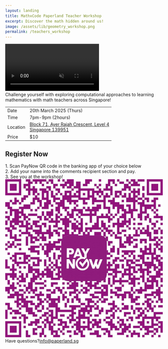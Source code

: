 ```yaml
---
layout: landing
title: MathxCode Paperland Teacher Workshop
excerpt: Discover the math hidden around us!
image: /assets/lib/geometry_workshop.png
permalink: /teachers_workshop
---
```


<section class="h-[32vh] md:h-[40vh] flex flex-col items-center justify-center">
  <video class="absolute top-0 left-0 w-screen h-[40vh] object-cover brightness-[40%] -z-10 md:h-[56vh] lg:h-[60vh]" src="/assets/lib/landing/workshop_hero_video.mp4" alt="Math x Computation hero video" autoplay loop muted playsinline />

  <h1 class="text-5xl font-bold tracking-tighter text-center lg:text-9xl">Teachers Workshop</h1>
  <p class="ml-2 text-white">Computational thinking in Mathematics</p>
  <p class="ml-2 text-white">(Secondary School Level)</p>
</section>

<div class="flex flex-col items-center justify-center my-20">
  <!-- <h2 class="my-8 text-2xl font-bold lg:text-4xl">"Discover the math hidden around us!"</h2> -->
  <div class="text-center md:w-2/3 lg:w-1/2 pt-12">
    Challenge yourself with exploring computational approaches to learning mathematics with math teachers across Singapore!
  </div>
  <table class="my-8">
    <tbody>
      <tr>
        <td class="p-2 border">Date</td>
        <td class="p-2 border">20th March 2025 (Thurs)</td>
      </tr>
      <tr>
        <td class="p-2 border">Time</td>
        <td class="p-2 border">7pm-9pm (2hours)</td>
      </tr>
      <tr>
        <td class="p-2 border">Location</td>
        <td class="p-2 border">
        <a href="https://maps.app.goo.gl/QtTiYx6bRrHUQZCMA">Block 71, Ayer Rajah Crescent, Level 4<br>
          Singapore 139951 </a></td>
        <!-- <a href="https://maps.app.goo.gl/2Gqxv1FnkXRw1zfw5">25 Lorong Kilat, #02-03<br>
          Singapore 598126</a></td> -->
      </tr>
      <tr>
        <td class="p-2 border">Price</td>
        <td class="p-2 border">$10 </td>
      </tr>
    </tbody>
  </table>
  <h2 class="my-8 text-2xl font-bold lg:text-4xl">Register Now</h2>
  <!-- Instructions -->
  1. Scan PayNow QR code in the banking app of your choice below<br>
  2. Add your name into the comments recipient section and pay.<br>
  3. See you at the workshop!<br>
  <!-- QR code -->
  <img class="object-cover w-52 h-52 my-24 " src="/assets/lib/landing/QR.jpeg" alt="Coding and laser engraving workshop with student care centers">
  Have questions?<a class="underline" href="mailto:info@paperland.sg">info@paperland.sg</a>
</div>
